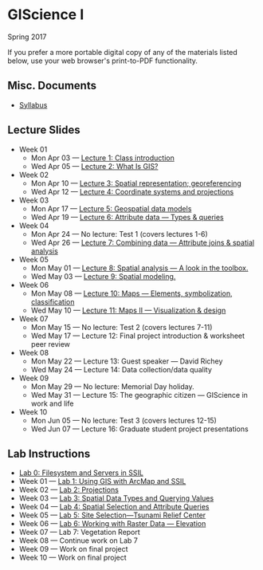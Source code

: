 # GIScience I

Spring 2017

If you prefer a more portable digital copy of any of the materials listed below, use your web browser's print-to-PDF functionality.

## Misc. Documents

* [Syllabus](https://jblairpdx.github.io/GIScience_I/syllabus.html)

<!--
## Final project

* [Worksheet](https://jblairpdx.github.io/GIScience_I/final_project/worksheet.pdf)
* [Peer Feedback](https://jblairpdx.github.io/GIScience_I/final_project/peer_feedback.pdf)
* [Proposal](https://jblairpdx.github.io/GIScience_I/final_project/proposal.pdf)
-->

## Lecture Slides

* Week 01
  * Mon Apr 03 — [Lecture 1: Class introduction](https://jblairpdx.github.io/GIScience_I/slides/lecture_01.html)
  * Wed Apr 05 — [Lecture 2: What Is GIS?](https://jblairpdx.github.io/GIScience_I/slides/lecture_02.html)
* Week 02
  * Mon Apr 10 — [Lecture 3: Spatial representation; georeferencing](https://jblairpdx.github.io/GIScience_I/slides/lecture_03.html)
   * Wed Apr 12 — [Lecture 4: Coordinate systems and projections](https://jblairpdx.github.io/GIScience_I/slides/lecture_04.html)
* Week 03
  * Mon Apr 17 — [Lecture 5: Geospatial data models](https://jblairpdx.github.io/GIScience_I/slides/lecture_05.html)
  * Wed Apr 19 — [Lecture 6: Attribute data — Types & queries](https://jblairpdx.github.io/GIScience_I/slides/lecture_06.html)
* Week 04
  * Mon Apr 24 — No lecture: Test 1 (covers lectures 1-6)
  * Wed Apr 26 — [Lecture 7: Combining data — Attribute joins & spatial analysis](https://jblairpdx.github.io/GIScience_I/slides/lecture_07.html)
* Week 05
  * Mon May 01 — [Lecture 8: Spatial analysis — A look in the toolbox.](https://jblairpdx.github.io/GIScience_I/slides/lecture_08.html)
  * Wed May 03 — [Lecture 9: Spatial modeling.](https://jblairpdx.github.io/GIScience_I/slides/lecture_09.html)
* Week 06
  * Mon May 08 — [Lecture 10: Maps — Elements, symbolization, classification](https://jblairpdx.github.io/GIScience_I/slides/lecture_10_11.html)
  * Wed May 10 — [Lecture 11: Maps II — Visualization & design](https://jblairpdx.github.io/GIScience_I/slides/lecture_10_11.html)
* Week 07
  * Mon May 15 — No lecture: Test 2 (covers lectures 7-11)
  * Wed May 17 — Lecture 12: Final project introduction & worksheet peer review<!--* Wed May 17 — [Lecture 12: Final project introduction; worksheet peer review](https://jblairpdx.github.io/GIScience_I/slides/lecture_12.html)-->
* Week 08
  * Mon May 22 — Lecture 13: Guest speaker — David Richey<!--* Mon May 22 — [Lecture 13: Guest speaker — David Richey](https://jblairpdx.github.io/GIScience_I/slides/lecture_13.html)-->
  * Wed May 24 — Lecture 14: Data collection/data quality<!--* Wed May 24 — [Lecture 14: Data collection/data quality](https://jblairpdx.github.io/GIScience_I/slides/lecture_14.html)-->
* Week 09
  * Mon May 29 — No lecture: Memorial Day holiday.
  * Wed May 31 — Lecture 15: The geographic citizen — GIScience in work and life<!--* Wed May 31 — [Lecture 15: The geographic citizen — GIScience in work and life](https://jblairpdx.github.io/GIScience_I/slides/lecture_15.html)-->
* Week 10
  * Mon Jun 05 — No lecture: Test 3 (covers lectures 12-15)
  * Wed Jun 07 — Lecture 16: Graduate student project presentations<!--* Wed Jun 07 — [Lecture 16: Graduate student project presentations](https://jblairpdx.github.io/GIScience_I/slides/lecture_16.html)-->

## Lab Instructions

* [Lab 0: Filesystem and Servers in SSIL](https://jblairpdx.github.io/GIScience_I/labs/lab_0.html)
* Week 01 — [Lab 1: Using GIS with ArcMap and SSIL](https://jblairpdx.github.io/GIScience_I/labs/lab_1.html)
* Week 02 — [Lab 2: Projections](https://jblairpdx.github.io/GIScience_I/labs/lab_2.html)
* Week 03 — [Lab 3: Spatial Data Types and Querying Values](https://jblairpdx.github.io/GIScience_I/labs/lab_3.html)
* Week 04 — [Lab 4: Spatial Selection and Attribute Queries](https://jblairpdx.github.io/GIScience_I/labs/lab_4.html)
* Week 05 — [Lab 5: Site Selection—Tsunami Relief Center](https://jblairpdx.github.io/GIScience_I/labs/lab_5.html)
* Week 06 — [Lab 6: Working with Raster Data — Elevation](https://jblairpdx.github.io/GIScience_I/labs/lab_6.html)
* Week 07 — Lab 7: Vegetation Report<!--* Week 07 — [Lab 7: Vegetation Report](https://jblairpdx.github.io/GIScience_I/labs/lab_7.html)-->
* Week 08 — Continue work on Lab 7
* Week 09 — Work on final project
* Week 10 — Work on final project
